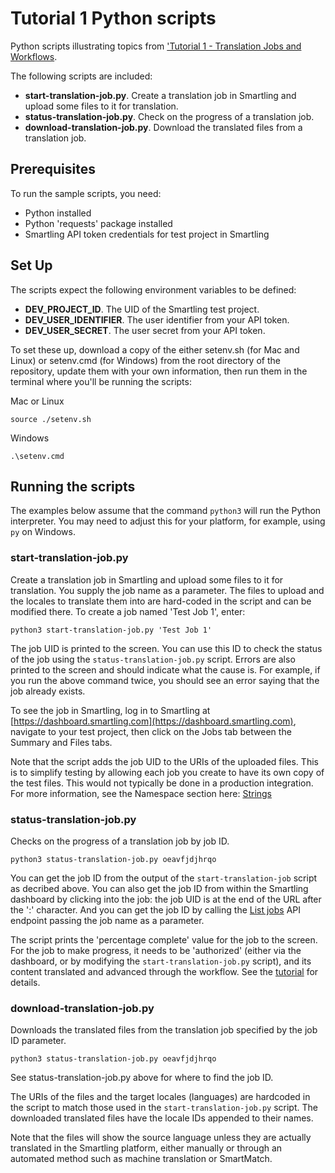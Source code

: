 # Tutorial 1 Python scripts
Python scripts illustrating topics from   ['Tutorial 1 - Translation Jobs and Workflows](https://help.smartling.com/hc/en-us/articles/1260804711510-Tutorial-1-Translation-Jobs-and-Workflows).

The following scripts are included:

* **start-translation-job.py**. Create a translation job in Smartling and upload some files to it for translation.
* **status-translation-job.py**. Check on the progress of a translation job.
* **download-translation-job.py**. Download the translated files from a translation job.

## Prerequisites
To run the sample scripts, you need:

* Python installed
* Python 'requests' package installed
* Smartling API token credentials for test project in Smartling

## Set Up
The scripts expect the following environment variables to be defined:

* **DEV_PROJECT_ID**. The UID of the Smartling test project.
* **DEV_USER_IDENTIFIER**. The user identifier from your API token.
* **DEV_USER_SECRET**. The user secret from your API token.

To set these up, download a copy of the either setenv.sh (for Mac and Linux) or setenv.cmd (for Windows) from the root directory of the repository, update them with your own information, then run them in the terminal where you'll be running the scripts:

Mac or Linux
```
source ./setenv.sh
```
Windows
```
.\setenv.cmd
```

## Running the scripts
The examples below assume that the command `python3` will run the Python interpreter. You may need to adjust this for your platform, for example, using `py` on Windows.
### start-translation-job.py
Create a translation job in Smartling and upload some files to it for translation. You supply the job name as a parameter. The files to upload and the locales to translate them into are hard-coded in the script and can be modified there. To create a job named 'Test Job 1', enter:
```
python3 start-translation-job.py 'Test Job 1'
```
The job UID is printed to the screen. You can use this ID to check the status of the job using the `status-translation-job.py` script. Errors are also printed to the screen and should indicate what the cause is. For example, if you run the above command twice, you should see an error saying that the job already exists.

To see the job in Smartling, log in to Smartling at [https://dashboard.smartling.com](https://dashboard.smartling.com), navigate to your test project, then click on the Jobs tab between the Summary and Files tabs.

Note that the script adds the job UID to the URIs of the uploaded files. This is to simplify testing by allowing each job you create to have its own copy of the test files. This would not typically be done in a production integration. For more information, see the Namespace section here: [Strings](https://help.smartling.com/hc/en-us/articles/360049585953-Strings)

### status-translation-job.py
Checks on the progress of a translation job by job ID.
```
python3 status-translation-job.py oeavfjdjhrqo
```
You can get the job ID from the output of the `start-translation-job` script as decribed above. You can also get the job ID from within the Smartling dashboard by clicking into the job: the job UID is at the end of the URL after the ':' character. And you can get the job ID by calling the [List jobs](https://api-reference.smartling.com/#operation/getJobsByProject) API endpoint passing the job name as a parameter.

The script prints the 'percentage complete' value for the job to the screen. For the job to make progress, it needs to be 'authorized' (either via the dashboard, or by modifying the `start-translation-job.py` script), and its content translated and advanced through the workflow. See the [tutorial](https://help.smartling.com/hc/en-us/articles/1260804711510-Tutorial-1-Translation-Jobs-and-Workflows) for details.

### download-translation-job.py
Downloads the translated files from the translation job specified by the job ID parameter.
```
python3 status-translation-job.py oeavfjdjhrqo
```
See status-translation-job.py above for where to find the job ID.

The URIs of the files and the target locales (languages) are hardcoded in the script to match those used in the `start-translation-job.py` script. The downloaded translated files have the locale IDs appended to their names.

Note that the files will show the source language unless they are actually translated in the Smartling platform, either manually or through an automated method such as machine translation or SmartMatch.
